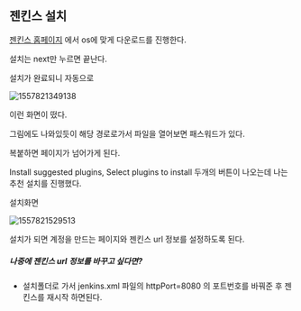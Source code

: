 ## 젠킨스 설치

[젠킨스 홈페이지](https://jenkins.io/) 에서 os에 맞게 다운로드를 진행한다.

설치는 next만 누르면 끝난다.



설치가 완료되니 자동으로

![1557821349138](C:\Users\Lenovo\AppData\Roaming\Typora\typora-user-images\1557821349138.png)

이런 화면이 떴다.

그림에도 나와있듯이 해당 경로로가서 파일을 열어보면 패스워드가 있다.

복붙하면 페이지가 넘어가게 된다.



Install suggested plugins, Select plugins to install 두개의 버튼이 나오는데 나는 추천 설치를 진행했다.



설치화면

![1557821529513](C:\Users\Lenovo\AppData\Roaming\Typora\typora-user-images\1557821529513.png)

설치가 되면 계정을 만드는 페이지와 젠킨스 url 정보를 설정하도록 된다.



##### 나중에 젠킨스 url 정보를 바꾸고 싶다면?

- 설치폴더로 가서 jenkins.xml 파일의 httpPort=8080 의 포트번호를 바꿔준 후 젠킨스를 재시작 하면된다.